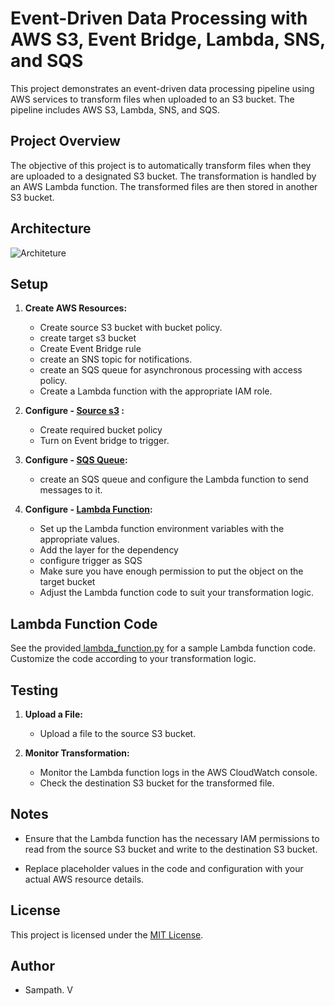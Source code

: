 # Event-Driven Data Processing with AWS S3, Event Bridge, Lambda, SNS, and SQS

This project demonstrates an event-driven data processing pipeline using AWS services to transform files when uploaded to an S3 bucket. The pipeline includes AWS S3, Lambda, SNS, and SQS.

## Project Overview

The objective of this project is to automatically transform files when they are uploaded to a designated S3 bucket. The transformation is handled by an AWS Lambda function. The transformed files are then stored in another S3 bucket.

## Architecture

![Architeture](https://github.com/Sampath005/Event-Driven-Data-Processing-with-AWS-S3-Lambda-SNS-and-SQS/assets/97429122/ec2eef5b-baf0-445d-bb48-fc9e17521735)

## Setup

1. **Create AWS Resources:**
   - Create source S3 bucket with bucket policy.
   - create target s3 bucket 
   - Create Event Bridge rule
   - create an SNS topic for notifications.
   - create an SQS queue for asynchronous processing with access policy.
   - Create a Lambda function with the appropriate IAM role.
   
2. **Configure - [Source s3](https://github.com/Sampath005/Event-Driven-Data-Processing-with-AWS-S3-Lambda-SNS-and-SQS/blob/main/Configure%20s3.md) :**
   - Create required bucket policy
   - Turn on Event bridge to trigger.
   
3. **Configure - [SQS Queue](https://github.com/Sampath005/Event-Driven-Data-Processing-with-AWS-S3-Lambda-SNS-and-SQS/blob/main/Configure%20SQS.md):**
   - create an SQS queue and configure the Lambda function to send messages to it.

4. **Configure - [Lambda Function](https://github.com/Sampath005/Event-Driven-Data-Processing-with-AWS-S3-Lambda-SNS-and-SQS/blob/main/Configure%20Lambda.md):**
   - Set up the Lambda function environment variables with the appropriate values.
   - Add the layer for the dependency
   - configure trigger as SQS
   - Make sure you have enough permission to put the object on the target bucket
   - Adjust the Lambda function code to suit your transformation logic.


## Lambda Function Code

See the provided[ lambda_function.py](https://github.com/Sampath005/Event-Driven-Data-Processing-with-AWS-S3-Lambda-SNS-and-SQS/blob/main/lambda_function.py) for a sample Lambda function code. Customize the code according to your transformation logic.

## Testing

1. **Upload a File:**
   - Upload a file to the source S3 bucket.

2. **Monitor Transformation:**
   - Monitor the Lambda function logs in the AWS CloudWatch console.
   - Check the destination S3 bucket for the transformed file.

## Notes

- Ensure that the Lambda function has the necessary IAM permissions to read from the source S3 bucket and write to the destination S3 bucket.

- Replace placeholder values in the code and configuration with your actual AWS resource details.

## License

This project is licensed under the [MIT License](LICENSE).

## Author
   - Sampath. V

